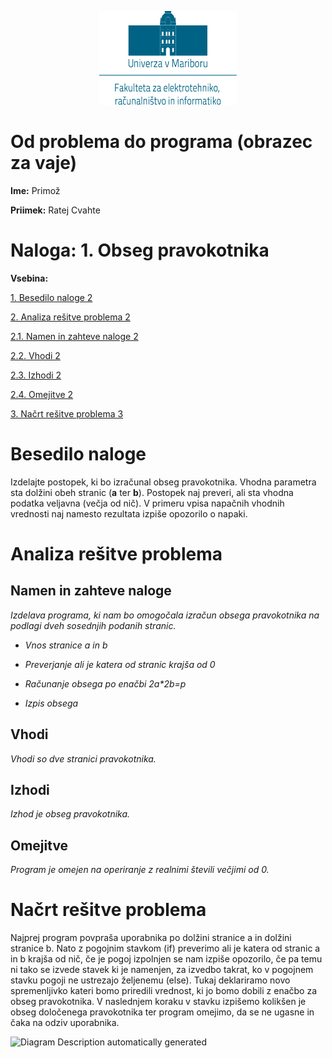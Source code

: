 <p align="center">
  <img width="220" height="150" src="media/9df5055488fae6703a7a88740516d4ee.png" />
</p>

# Od problema do programa (obrazec za vaje)

**Ime:** Primož

**Priimek:** Ratej Cvahte

# **Naloga:** 1. Obseg pravokotnika

**Vsebina:**

  [1. Besedilo naloge 2](#besedilo-naloge)

  [2. Analiza rešitve problema 2](#_Toc80875947)

  [2.1. Namen in zahteve naloge 2](#_Toc80875948)

  [2.2. Vhodi 2](#_Toc80875949)

  [2.3. Izhodi 2](#izhodi)

  [2.4. Omejitve 2](#omejitve)

  [3. Načrt rešitve problema 3](#_Toc80875952)

# Besedilo naloge

Izdelajte postopek, ki bo izračunal obseg pravokotnika. Vhodna parametra sta
dolžini obeh stranic (**a** ter **b**). Postopek naj preveri, ali sta vhodna
podatka veljavna (večja od nič). V primeru vpisa napačnih vhodnih vrednosti naj
namesto rezultata izpiše opozorilo o napaki.

# Analiza rešitve problema

## Namen in zahteve naloge

*Izdelava programa, ki nam bo omogočala izračun obsega pravokotnika na podlagi
dveh sosednjih podanih stranic.*

-   *Vnos stranice a in b*

-   *Preverjanje ali je katera od stranic krajša od 0*

-   *Računanje obsega po enačbi 2a\*2b=p*

-   *Izpis obsega*

## Vhodi

*Vhodi so dve stranici pravokotnika.*

## Izhodi

*Izhod je obseg pravokotnika.*

## Omejitve

*Program je omejen na operiranje z realnimi števili večjimi od 0.*

# Načrt rešitve problema

Najprej program povpraša uporabnika po dolžini stranice a in dolžini stranice b.
Nato z pogojnim stavkom (if) preverimo ali je katera od stranic a in b krajša od
nič, če je pogoj izpolnjen se nam izpiše opozorilo, če pa temu ni tako se izvede
stavek ki je namenjen, za izvedbo takrat, ko v pogojnem stavku pogoji ne
ustrezajo željenemu (else). Tukaj deklariramo novo spremenljivko kateri bomo
priredili vrednost, ki jo bomo dobili z enačbo za obseg pravokotnika. V
naslednjem koraku v stavku izpišemo kolikšen je obseg določenega pravokotnika
ter program omejimo, da se ne ugasne in čaka na odziv uporabnika.

![Diagram Description automatically
generated](media/f45a79978809bde282ba7817dce796d0.jpeg)
